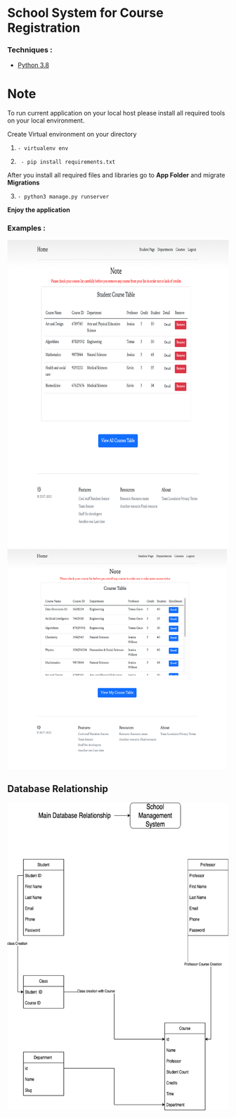# School System for Course Registration



### Techniques :

* [Python 3.8](https://www.python.org/)


# Note

To run current application on your local host please install all required tools on your local environment. 

Create Virtual environment on your directory

1. `- virtualenv env`

2. ` - pip install requirements.txt`

After you install all required files and libraries go to **App Folder** and migrate **Migrations**

3. `- python3 manage.py runserver`

**Enjoy the application**

### Examples :
<img src="https://github.com/barkhayot/school-system/blob/main/screencapture-localhost-8000-classes-enrolledCourseModel-2022-02-02-13_20_55.jpg" width="800" height="700"/>
<img src="https://github.com/barkhayot/school-system/blob/main/screencapture-localhost-8000-classes-getCourseModel-2022-02-02-13_21_10.jpg" width="500" height="500"/>

## Database Relationship


<img src="https://github.com/barkhayot/school-system/blob/main/DB%20Relationship.png" width="800" height="700"/>


